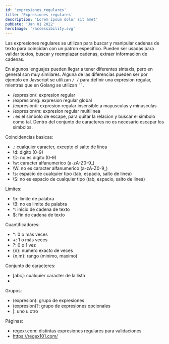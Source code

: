 ```yaml
---
id: 'expresiones_regulares'
title: 'Expresiones regulares'
description: 'Lorem ipsum dolor sit amet'
pubDate: 'Jan 01 2022'
heroImage: '/accessibility.svg'
---
```


Las expresiones regulares se utilizan para buscar y manipular cadenas de texto
para coincidan con un patron especifico. Pueden ser usadas para validar textos,
buscar y reemplazar cadenas, extraer información de cadenas.

En algunos lenguajes pueden llegar a tener diferentes sintaxis, pero en general
son muy similares. Alguna de las diferencias pueden ser por ejemplo en Javscript 
se utilizan `/ /` para definir una expresion regular, mientras que en Golang se
utilizan ` `` `.

- /expresion/: expresion regular
- /expresion/g: expresion regular global
- /expresion/i: expresion regular insensible a mayusculas y minusculas
- /expresion/m: expresion regular multilinea
- \: es el simbolo de escape, para quitar la relacion y buscar el simbolo
  como tal. Dentro del conjunto de caracteres no es necesario escapar
  los simbolos.

Coincidencias basicas:

- .: cualquier caracter, excepto el salto de linea
- \d: digito (0-9)
- \D: no es digito (0-9)
- \w: caracter alfanumerico (a-zA-Z0-9\_)
- \W: no es caracter alfanumerico (a-zA-Z0-9\_)
- \s: espacio de cualquier tipo (tab, espacio, salto de linea)
- \S: no es espacio de cualquier tipo (tab, espacio, salto de linea)

Limites:

- \b: limite de palabra
- \B: no es limite de palabra
- ^: inicio de cadena de texto
- $: fin de cadena de texto

Cuantificadores:

- \*: 0 o más veces
- +: 1 o más veces
- ?: 0 o 1 vez
- {n}: numero exacto de veces
- {n,m}: rango (minimo, maximo)

Conjunto de caracteres:

- [abc]: cualquier caracter de la lista
- [^abc]: cualquier caracter que no esta en la lista

Grupos:

- (expresion): grupo de expresiones
- (expresion)?: grupo de expresiones opcionales
- |: uno u otro

Páginas:

- regexr.com: distintas expresiones regulares para validaciones
- https://regex101.com/

